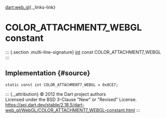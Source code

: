 [dart:web\_gl](../../dart-web_gl/dart-web_gl-library){._links-link}

COLOR\_ATTACHMENT7\_WEBGL constant
==================================

::: {.section .multi-line-signature}
[int](../../dart-core/int-class) const COLOR\_ATTACHMENT7\_WEBGL
:::

Implementation {#source}
--------------

``` {.language-dart data-language="dart"}
static const int COLOR_ATTACHMENT7_WEBGL = 0x8CE7;
```

::: {._attribution}
© 2012 the Dart project authors\
Licensed under the BSD 3-Clause \"New\" or \"Revised\" License.\
<https://api.dart.dev/stable/2.18.5/dart-web_gl/WebGL/COLOR_ATTACHMENT7_WEBGL-constant.html>
:::
